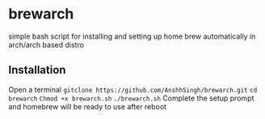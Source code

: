 # brewarch
simple bash script for installing and setting up home brew automatically in arch/arch based distro
## Installation
Open a terminal
`gitclone https://github.com/AnshhSingh/brewarch.git`
`cd brewarch`
`Chmod +x brewarch.sh`
`./brewarch.sh`
Complete the setup prompt and homebrew will be ready to use after reboot
